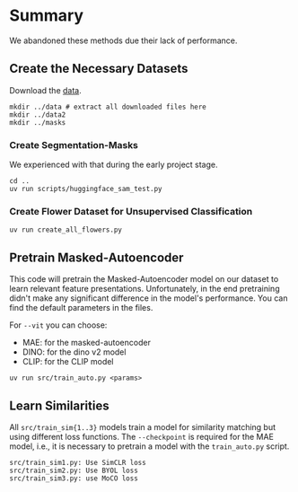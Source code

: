 # Summary

We abandoned these methods due their lack of performance. 

## Create the Necessary Datasets

Download the [data](https://drive.google.com/drive/folders/1-v0K7E9Xf7TIe6g4WmU19DJlcuLzKEbU).

```
mkdir ../data # extract all downloaded files here
mkdir ../data2
mkdir ../masks
```

### Create Segmentation-Masks

We experienced with that during the early project stage.

```
cd ..
uv run scripts/huggingface_sam_test.py 

```

### Create Flower Dataset for Unsupervised Classification

```
uv run create_all_flowers.py
```


## Pretrain Masked-Autoencoder

This code will pretrain the Masked-Autoencoder model on our dataset to learn relevant feature presentations. 
Unfortunately, in the end pretraining didn't make any significant difference in the model's performance. You can find the default parameters in the files. 

For ```--vit``` you can choose: 

- MAE: for the masked-autoencoder
- DINO: for the dino v2 model
- CLIP: for the CLIP model

```
uv run src/train_auto.py <params>
```

## Learn Similarities

All ```src/train_sim{1..3}``` models train a model for similarity matching but using different loss functions. 
The ```--checkpoint``` is required for the MAE model, i.e., it is necessary to pretrain a model with the ```train_auto.py``` script. 

```
src/train_sim1.py: Use SimCLR loss
src/train_sim2.py: Use BYOL loss
src/train_sim3.py: use MoCO loss 
```
